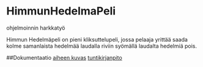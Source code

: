 # HimmunHedelmaPeli
ohjelmoinnin harkkatyö

Himmun Hedelmäpeli on pieni kliksuttelupeli, jossa pelaaja yrittää saada kolme samanlaista hedelmää laudalla riviin syömällä laudalta hedelmiä pois.

##Dokumentaatio
[aiheen kuvas](dokumentaatio/aiheenKuvausJaRakenne.md)
[tuntikirjanpito](dokumentaatio/tuntikirjanpito.md)

